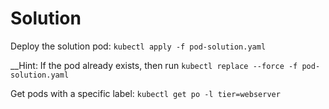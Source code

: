 # Solution

Deploy the solution pod:
`kubectl apply -f pod-solution.yaml`

__Hint: If the pod already exists, then run `kubectl replace --force -f pod-solution.yaml`

Get pods with a specific label:
`kubectl get po -l tier=webserver`